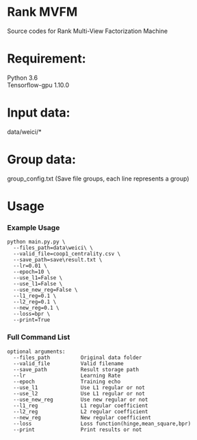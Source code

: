Rank MVFM
=======
Source codes for Rank Multi-View Factorization Machine

Requirement:
======
Python 3.6  
Tensorflow-gpu 1.10.0

Input data:
=======
data/weici/*

Group data:
========
group_config.txt (Save file groups, each line represents a group)

Usage
=======
### Example Usage
```shell
python main.py.py \
  --files_path=data\weici\ \
  --valid_file=coop1_centrality.csv \
  --save_path=save\result.txt \
  --lr=0.01 \
  --epoch=10 \
  --use_l1=False \
  --use_l1=False \
  --use_new_reg=False \
  --l1_reg=0.1 \
  --l2_reg=0.1 \
  --new_reg=0.1 \
  --loss=bpr \
  --print=True
```
### Full Command List
```shell
optional arguments:
  --files_path          Original data folder
  --valid_file          Valid filename                   
  --save_path           Result storage path                    
  --lr                  Learning Rate
  --epoch               Training echo
  --use_l1              Use L1 regular or not
  --use_l2              Use L1 regular or not
  --use_new_reg         Use new regular or not
  --l1_reg              L1 regular coefficient                      
  --l2_reg              L2 regular coefficient
  --new_reg             New regular coefficient
  --loss                Loss function(hinge,mean_square,bpr)
  --print               Print results or not
```